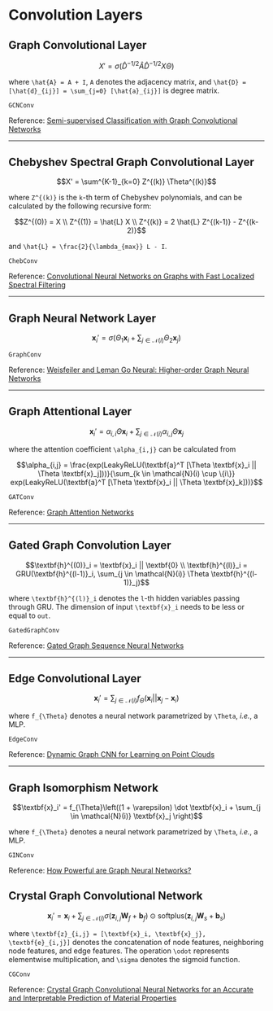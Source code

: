 # Convolution Layers

## Graph Convolutional Layer

```math
X' = \sigma(\hat{D}^{-1/2} \hat{A} \hat{D}^{-1/2} X \Theta)
```

where ``\hat{A} = A + I``, ``A`` denotes the adjacency matrix, and
``\hat{D} = [\hat{d}_{ij}] = \sum_{j=0} [\hat{a}_{ij}]`` is degree matrix.

```@docs
GCNConv
```

Reference: [Semi-supervised Classification with Graph Convolutional Networks](https://arxiv.org/abs/1609.02907)

---

## Chebyshev Spectral Graph Convolutional Layer

```math
X' = \sum^{K-1}_{k=0} Z^{(k)} \Theta^{(k)}
```

where ``Z^{(k)}`` is the ``k``-th term of Chebyshev polynomials, and can be calculated by the following recursive form:

```math
Z^{(0)} = X \\
Z^{(1)} = \hat{L} X \\
Z^{(k)} = 2 \hat{L} Z^{(k-1)} - Z^{(k-2)}
```

and ``\hat{L} = \frac{2}{\lambda_{max}} L - I``.

```@docs
ChebConv
```

Reference: [Convolutional Neural Networks on Graphs with Fast Localized Spectral Filtering](https://arxiv.org/abs/1606.09375)

---

## Graph Neural Network Layer

```math
\textbf{x}_i' = \sigma (\Theta_1 \textbf{x}_i + \sum_{j \in \mathcal{N}(i)} \Theta_2 \textbf{x}_j)
```

```@docs
GraphConv
```

Reference: [Weisfeiler and Leman Go Neural: Higher-order Graph Neural Networks](https://arxiv.org/abs/1810.02244)

---

## Graph Attentional Layer

```math
\textbf{x}_i' = \alpha_{i,i} \Theta \textbf{x}_i + \sum_{j \in \mathcal{N}(i)} \alpha_{i,j} \Theta \textbf{x}_j
```

where the attention coefficient ``\alpha_{i,j}`` can be calculated from

```math
\alpha_{i,j} = \frac{exp(LeakyReLU(\textbf{a}^T [\Theta \textbf{x}_i || \Theta \textbf{x}_j]))}{\sum_{k \in \mathcal{N}(i) \cup \{i\}} exp(LeakyReLU(\textbf{a}^T [\Theta \textbf{x}_i || \Theta \textbf{x}_k]))}
```

```@docs
GATConv
```

Reference: [Graph Attention Networks](https://arxiv.org/abs/1710.10903)

---

## Gated Graph Convolution Layer

```math
\textbf{h}^{(0)}_i = \textbf{x}_i || \textbf{0} \\
\textbf{h}^{(l)}_i = GRU(\textbf{h}^{(l-1)}_i, \sum_{j \in \mathcal{N}(i)} \Theta \textbf{h}^{(l-1)}_j)
```

 where ``\textbf{h}^{(l)}_i`` denotes the ``l``-th hidden variables passing through GRU. The dimension of input ``\textbf{x}_i`` needs to be less or equal to `out`.

```@docs
GatedGraphConv
```

Reference: [Gated Graph Sequence Neural Networks](https://arxiv.org/abs/1511.05493)

---

## Edge Convolutional Layer

```math
\textbf{x}_i' = \sum_{j \in \mathcal{N}(i)} f_{\Theta}(\textbf{x}_i || \textbf{x}_j - \textbf{x}_i)
```

where ``f_{\Theta}`` denotes a neural network parametrized by ``\Theta``, *i.e.*, a MLP.

```@docs
EdgeConv
```

Reference: [Dynamic Graph CNN for Learning on Point Clouds](https://arxiv.org/abs/1801.07829)

---

## Graph Isomorphism Network

```math
\textbf{x}_i' = f_{\Theta}\left((1 + \varepsilon) \dot \textbf{x}_i + \sum_{j \in \mathcal{N}(i)} \textbf{x}_j \right)
```

where ``f_{\Theta}`` denotes a neural network parametrized by ``\Theta``, *i.e.*, a MLP.

```@docs
GINConv
```
Reference: [How Powerful are Graph Neural Networks?](https://arxiv.org/pdf/1810.00826.pdf)

## Crystal Graph Convolutional Network

```math
\textbf{x}_i' = \textbf{x}_i + \sum_{j \in \mathcal{N}(i)} \sigma\left( \textbf{z}_{i,j} \textbf{W}_f + \textbf{b}_f \right) \odot \text{softplus}\left(\textbf{z}_{i,j} \textbf{W}_s + \textbf{b}_s \right)
```

where ``\textbf{z}_{i,j} = [\textbf{x}_i, \textbf{x}_j}, \textbf{e}_{i,j}]`` denotes the concatenation of node features, neighboring node features, and edge features. The operation ``\odot`` represents elementwise multiplication, and ``\sigma`` denotes the sigmoid function.

```@docs
CGConv
```

Reference: [Crystal Graph Convolutional Neural Networks for an Accurate and Interpretable Prediction of Material Properties](https://arxiv.org/pdf/1710.10324.pdf)
